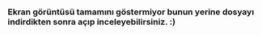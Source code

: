 ### Ekran görüntüsü tamamını göstermiyor bunun yerine dosyayı indirdikten sonra açıp inceleyebilirsiniz. :)
